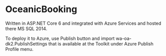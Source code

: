 # OceanicBooking

Written in ASP.NET Core 6 and integrated with Azure Services and hosted there MS SQL 2014.

To deploy it to Azure, use Publish button and import wa-oa-dk2.PublishSettings that is available at the Toolkit under Azure Publish Profile menu.
